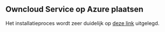 
## Owncloud Service op Azure plaatsen

Het installatieproces wordt zeer duidelijk op 
[deze link](https://vmdepot.msopentech.com/tutorial/deploy/50086.html/) uitgelegd.

